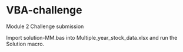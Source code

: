 # VBA-challenge
Module 2 Challenge submission

Import solution-MM.bas into Multiple_year_stock_data.xlsx and run the Solution macro.

